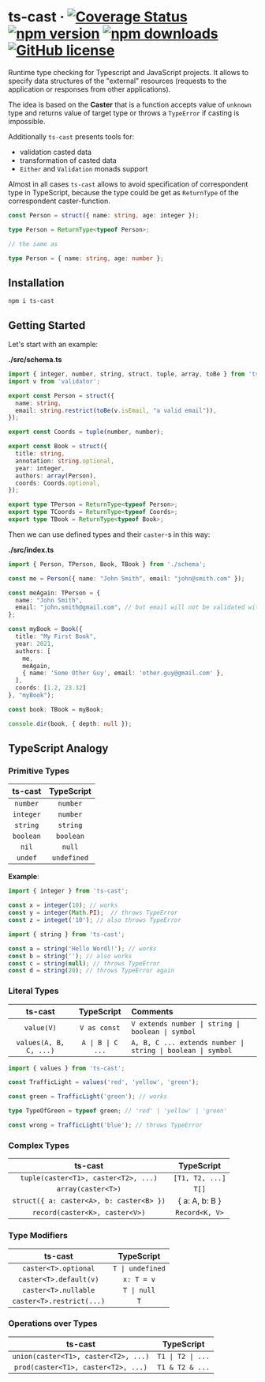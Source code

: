 # ts-cast &middot; [![Coverage Status](https://coveralls.io/repos/github/DScheglov/ts-cast/badge.svg?branch=master&service=github)](https://coveralls.io/github/DScheglov/ts-cast?branch=master&service=github) [![npm version](https://img.shields.io/npm/v/ts-cast.svg?style=flat-square)](https://www.npmjs.com/package/ts-cast) [![npm downloads](https://img.shields.io/npm/dm/ts-cast.svg?style=flat-square)](https://www.npmjs.com/package/ts-cast) [![GitHub license](https://img.shields.io/badge/license-MIT-blue.svg)](https://github.com/DScheglov/ts-cast/blob/master/LICENSE)

Runtime type checking for Typescript and JavaScript projects. It allows to specify data structures
of the "external" resources (requests to the application or responses from other applications).

The idea is based on the **Caster** that is a function accepts value of `unknown` type
and returns value of target type or throws a `TypeError` if casting is impossible.

Additionally `ts-cast` presents tools for:
 - validation casted data
 - transformation of casted data
 - `Either` and `Validation` monads support

Almost in all cases `ts-cast` allows to avoid specification of correspondent type in TypeScript,
because the type could be get as `ReturnType` of the correspondent caster-function.

```ts
const Person = struct({ name: string, age: integer });

type Person = ReturnType<typeof Person>;

// the same as

type Person = { name: string, age: number };
```

## Installation

```shell
npm i ts-cast
```

## Getting Started

Let's start with an example:

**./src/schema.ts**

```typescript
import { integer, number, string, struct, tuple, array, toBe } from 'ts-cast';
import v from 'validator';

export const Person = struct({
  name: string,
  email: string.restrict(toBe(v.isEmail, "a valid email")),
});

export const Coords = tuple(number, number);

export const Book = struct({
  title: string,
  annotation: string.optional,
  year: integer,
  authors: array(Person),
  coords: Coords.optional,
});

export type TPerson = ReturnType<typeof Person>;
export type TCoords = ReturnType<typeof Coords>;
export type TBook = ReturnType<typeof Book>;
```

Then we can use defined types and their `caster`-s in this way:

**./src/index.ts**

```typescript
import { Person, TPerson, Book, TBook } from './schema';

const me = Person({ name: "John Smith", email: "john@smith.com" });

const meAgain: TPerson = {
  name: "John Smith",
  email: "john.smith@gmail.com", // but email will not be validated with validator.isEmail
};

const myBook = Book({
  title: "My First Book",
  year: 2021,
  authors: [
    me,
    meAgain,
    { name: 'Some Other Guy', email: 'other.guy@gmail.com' },
  ],
  coords: [1.2, 23.32]
}, "myBook");

const book: TBook = myBook;

console.dir(book, { depth: null });
```

## TypeScript Analogy

### Primitive Types

|  ts-cast  | TypeScript  |
| :-------: | :---------: |
| `number`  |  `number`   |
| `integer` |  `number`   |
| `string`  |  `string`   |
| `boolean` |  `boolean`  |
|   `nil`   |   `null`    |
|  `undef`  | `undefined` |

**Example**:

```ts
import { integer } from 'ts-cast';

const x = integer(10); // works
const y = integer(Math.PI);  // throws TypeError
const z = integet('10'); // also throws TypeError
```

```ts
import { string } from 'ts-cast';

const a = string('Hello Wordl!'); // works
const b = string(''); // also works
const c = string(null); // throws TypeError
const d = string(20); // throws TypeError again
```

### Literal Types

|        ts-cast         |    TypeScript     | Comments                                                    |
| :--------------------: | :---------------: | :---------------------------------------------------------- |
|       `value(V)`       |   `V as const`    | `V extends number \| string \| boolean \| symbol`           |
| `values(A, B, C, ...)` | `A \| B \| C ...` | `A, B, C ... extends number \| string \| boolean \| symbol` |


```ts
import { values } from 'ts-cast';

const TrafficLight = values('red', 'yellow', 'green');

const green = TrafficLight('green'); // works

type TypeOfGreen = typeof green; // 'red' | 'yellow' | 'green'

const wrong = TrafficLight('blue'); // throws TypeError
```

### Complex Types

|                 ts-cast                  |   TypeScript    |
| :--------------------------------------: | :-------------: |
|   `tuple(caster<T1>, caster<T2>, ...)`   | `[T1, T2, ...]` |
|            `array(caster<T>)`            |      `T[]`      |
| `struct({ a: caster<A>, b: caster<B> })` | { a: A, b: B }  |
|      `record(caster<K>, caster<V>)`      | `Record<K, V>`  |


### Type Modifiers

|          ts-cast          |    TypeScript    |
| :-----------------------: | :--------------: |
|   `caster<T>.optional`    | `T \| undefined` |
|  `caster<T>.default(v)`   |    `x: T = v`    |
|   `caster<T>.nullable`    |   `T \| null`    |
| `caster<T>.restrict(...)` |       `T`        |

### Operations over Types

|               ts-cast                |    TypeScript     |
| :----------------------------------: | :---------------: |
| `union(caster<T1>, caster<T2>, ...)` | `T1 \| T2 \| ...` |
| `prod(caster<T1>, caster<T2>, ...)`  |  `T1 & T2 & ...`  |